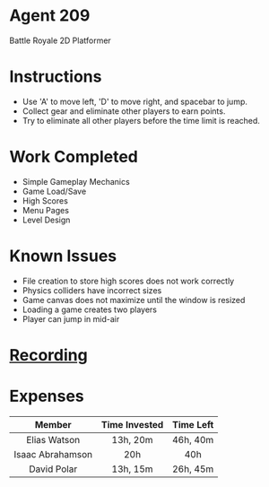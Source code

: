 # Agent 209
Battle Royale 2D Platformer

# Instructions
* Use 'A' to move left, 'D' to move right, and spacebar to jump. 
* Collect gear and eliminate other players to earn points.  
* Try to eliminate all other players before the time limit is reached.

# Work Completed
* Simple Gameplay Mechanics
* Game Load/Save
* High Scores
* Menu Pages
* Level Design

# Known Issues
* File creation to store high scores does not work correctly
* Physics colliders have incorrect sizes
* Game canvas does not maximize until the window is resized
* Loading a game creates two players
* Player can jump in mid-air

# [Recording](https://www.useloom.com/share/bc20666c46ff47e3b93bbc9f1cbbdf56)

# Expenses
| Member | Time Invested | Time Left |
|:------:|:-------------:|:---------:|
| Elias Watson | 13h, 20m | 46h, 40m |
| Isaac Abrahamson | 20h | 40h |
| David Polar | 13h, 15m | 26h, 45m |
